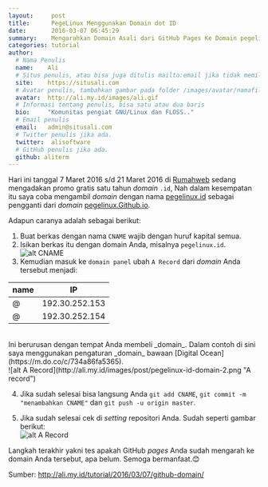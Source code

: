 ```yaml
---
layout:     post
title:      PegeLinux Menggunakan Domain dot ID
date:       2016-03-07 06:45:29
summary:    Mengarahkan Domain Asali dari GitHub Pages Ke Domain pegelinux.id
categories: tutorial
author:
  # Nama Penulis
  name:    Ali
  # Situs penulis, atau bisa juga ditulis mailto:email jika tidak memiliki situs
  site:    https://situsali.com
  # Avatar penulis, tambahkan gambar pada folder /images/avatar/namafile.jpg 
  avatar:  http://ali.my.id/images/ali.gif
  # Informasi tentang penulis, bisa satu atau dua baris
  bio:     "Komunitas pengiat GNU/Linux dan FLOSS.."
  # Email penulis
  email:   admin@situsali.com
  # Twitter penulis jika ada.
  twitter:  alisoftware
  # GitHub penulis jika ada.
  github: aliterm
---
```


Hari ini tanggal 7 Maret 2016 s/d 21 Maret 2016 di [Rumahweb](http://gratis.rumahweb.co.id/) sedang mengadakan promo gratis satu tahun _domain_ `.id`, Nah dalam kesempatan itu saya coba mengambil _domain_ dengan nama [pegelinux.id](http://pegelinux.id) sebagai pengganti dari _domain_ [pegelinux.Github.io](http://pegelinux.Github.io).

Adapun caranya adalah sebagai berikut:

1. Buat berkas dengan nama `CNAME` wajib dengan huruf kapital semua.
2. Isikan berkas itu dengan domain Anda, misalnya `pegelinux.id`.<br/>
![alt CNAME](http://ali.my.id/images/post/pegelinux-id-domain-1.png "CNAME")
3. Kemudian masuk ke `domain panel` ubah `A Record` dari _domain_ Anda tersebut menjadi: 

| name | IP             |
|------|----------------|
| @    | 192.30.252.153 |
| @    | 192.30.252.154 |

<br/>
Ini berurusan dengan tempat Anda membeli _domain_. Dalam contoh di sini saya menggunakan pengaturan _domain_ bawaan [Digital Ocean](https://m.do.co/c/734a86fa5365).<br/>
![alt A Record](http://ali.my.id/images/post/pegelinux-id-domain-2.png "A record")

4. Jika sudah selesai bisa langsung Anda `git add CNAME`, `git commit -m "menambahkan CNAME"` dan `git push -u origin master`.

5. Jika sudah selesai cek di _setting_ repositori Anda. Sudah seperti gambar berikut:<br/>
![alt A Record](http://ali.my.id/images/post/pegelinux-id-domain-3.png "pegelinux.id")

Langkah terakhir yakni tes apakah GitHub _pages_ Anda sudah mengarah ke domain Anda tersebut, apa belum. Semoga bermanfaat.😊

Sumber: http://ali.my.id/tutorial/2016/03/07/github-domain/